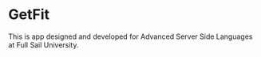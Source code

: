 # GetFit

This is app designed and developed for Advanced Server Side Languages at Full Sail University. 
